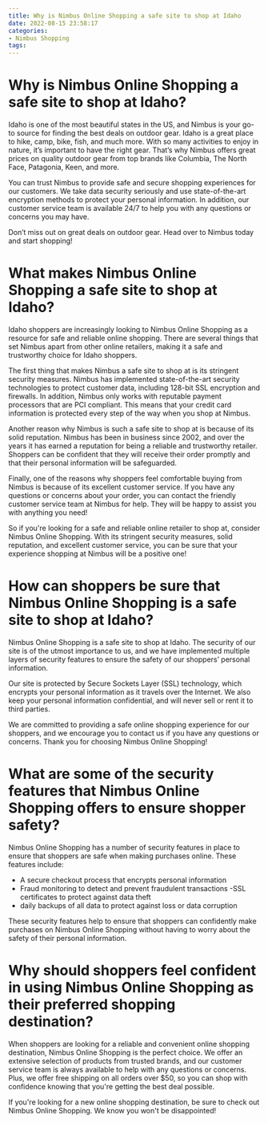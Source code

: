 ```yaml
---
title: Why is Nimbus Online Shopping a safe site to shop at Idaho 
date: 2022-08-15 23:58:17
categories:
- Nimbus Shopping 
tags:
---
```



#  Why is Nimbus Online Shopping a safe site to shop at Idaho? 

Idaho is one of the most beautiful states in the US, and Nimbus is your go-to source for finding the best deals on outdoor gear. Idaho is a great place to hike, camp, bike, fish, and much more. With so many activities to enjoy in nature, it’s important to have the right gear. That’s why Nimbus offers great prices on quality outdoor gear from top brands like Columbia, The North Face, Patagonia, Keen, and more.

You can trust Nimbus to provide safe and secure shopping experiences for our customers. We take data security seriously and use state-of-the-art encryption methods to protect your personal information. In addition, our customer service team is available 24/7 to help you with any questions or concerns you may have.

Don’t miss out on great deals on outdoor gear. Head over to Nimbus today and start shopping!

#  What makes Nimbus Online Shopping a safe site to shop at Idaho? 

Idaho shoppers are increasingly looking to Nimbus Online Shopping as a resource for safe and reliable online shopping. There are several things that set Nimbus apart from other online retailers, making it a safe and trustworthy choice for Idaho shoppers.

The first thing that makes Nimbus a safe site to shop at is its stringent security measures. Nimbus has implemented state-of-the-art security technologies to protect customer data, including 128-bit SSL encryption and firewalls. In addition, Nimbus only works with reputable payment processors that are PCI compliant. This means that your credit card information is protected every step of the way when you shop at Nimbus.

Another reason why Nimbus is such a safe site to shop at is because of its solid reputation. Nimbus has been in business since 2002, and over the years it has earned a reputation for being a reliable and trustworthy retailer. Shoppers can be confident that they will receive their order promptly and that their personal information will be safeguarded.

Finally, one of the reasons why shoppers feel comfortable buying from Nimbus is because of its excellent customer service. If you have any questions or concerns about your order, you can contact the friendly customer service team at Nimbus for help. They will be happy to assist you with anything you need!

So if you're looking for a safe and reliable online retailer to shop at, consider Nimbus Online Shopping. With its stringent security measures, solid reputation, and excellent customer service, you can be sure that your experience shopping at Nimbus will be a positive one!

#  How can shoppers be sure that Nimbus Online Shopping is a safe site to shop at Idaho? 

Nimbus Online Shopping is a safe site to shop at Idaho. The security of our site is of the utmost importance to us, and we have implemented multiple layers of security features to ensure the safety of our shoppers’ personal information.

Our site is protected by Secure Sockets Layer (SSL) technology, which encrypts your personal information as it travels over the Internet. We also keep your personal information confidential, and will never sell or rent it to third parties.

We are committed to providing a safe online shopping experience for our shoppers, and we encourage you to contact us if you have any questions or concerns. Thank you for choosing Nimbus Online Shopping!

#  What are some of the security features that Nimbus Online Shopping offers to ensure shopper safety? 

Nimbus Online Shopping has a number of security features in place to ensure that shoppers are safe when making purchases online. These features include: 

- A secure checkout process that encrypts personal information
- Fraud monitoring to detect and prevent fraudulent transactions
-SSL certificates to protect against data theft
- daily backups of all data to protect against loss or data corruption

These security features help to ensure that shoppers can confidently make purchases on Nimbus Online Shopping without having to worry about the safety of their personal information.

#  Why should shoppers feel confident in using Nimbus Online Shopping as their preferred shopping destination?

When shoppers are looking for a reliable and convenient online shopping destination, Nimbus Online Shopping is the perfect choice. We offer an extensive selection of products from trusted brands, and our customer service team is always available to help with any questions or concerns. Plus, we offer free shipping on all orders over $50, so you can shop with confidence knowing that you're getting the best deal possible.

If you're looking for a new online shopping destination, be sure to check out Nimbus Online Shopping. We know you won't be disappointed!